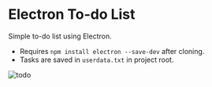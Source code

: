 # Electron To-do List
Simple to-do list using Electron.

- Requires `npm install electron --save-dev` after cloning.
- Tasks are saved in `userdata.txt` in project root.

![todo](https://user-images.githubusercontent.com/42113905/71700142-f0feea80-2d90-11ea-8b3c-e7d8e82315a2.PNG)
